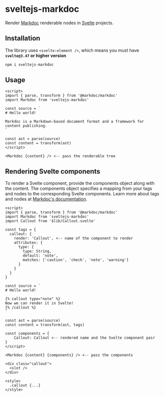 # sveltejs-markdoc

Render [Markdoc](https://markdoc.io) renderable nodes in [Svelte](https://svelte.dev) projects.

## Installation

The library uses `<svelte:element />`, which means you must have **`svelte@3.47` or higher version**

```bash
npm i sveltejs-markdoc
```

## Usage

```svelte
<script>
import { parse, transform } from '@markdoc/markdoc'
import Markdoc from 'sveltejs-markdoc'

const source = `
# Hello world!

Markdoc is a Markdown-based document format and a framework for content publishing.
`

const ast = parse(source)
const content = transform(ast)
</script>

<Markdoc {content} /> <-- pass the renderable tree
```

## Rendering Svelte components

To render a Svelte component, provide the components object along with the content. The components object specifies a mapping from your tags and nodes to the corresponding Svelte components. Learn more about tags and nodes at [Markdoc's documentation](https://markdoc.io/docs/tags).

```svelte
<script>
import { parse, transform } from '@markdoc/markdoc'
import Markdoc from 'sveltejs-markdoc'
import Callout from '$lib/Callout.svelte'

const tags = {
  callout: {
    render: 'Callout', <-- name of the component to render
    attributes: {
      type: {
        type: String,
        default: 'note',
        matches: ['caution', 'check', 'note', 'warning']
      }
    }
  }
}

const source = `
# Hello world!

{% callout type="note" %}
Now we can render it in Svelte!
{% /callout %}
`

const ast = parse(source)
const content = transform(ast, tags)

const components = {
    Callout: Callout <-- rendered name and the Svelte component pair
}
</script>

<Markdoc {content} {components} /> <-- pass the components
```

```svelte
<div class="callout">
  <slot />
</div>

<style>
  .callout {...}
</style>
```
